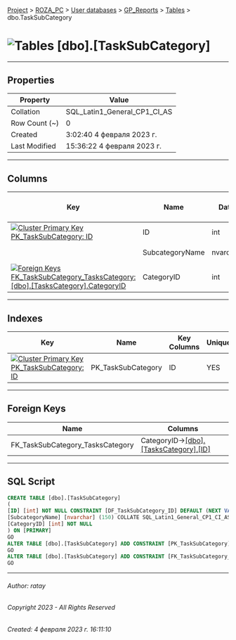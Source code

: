#### 

[Project](../../../../index.md) > [ROZA_PC](../../../index.md) > [User databases](../../index.md) > [GP_Reports](../index.md) > [Tables](Tables.md) > dbo.TaskSubCategory

# ![Tables](../../../../Images/Table32.png) [dbo].[TaskSubCategory]

---

## <a name="#properties"></a>Properties

| Property | Value |
|---|---|
| Collation | SQL_Latin1_General_CP1_CI_AS |
| Row Count (~) | 0 |
| Created | 3:02:40 4 февраля 2023 г. |
| Last Modified | 15:36:22 4 февраля 2023 г. |


---

## <a name="#columns"></a>Columns

| Key | Name | Data Type | Max Length (Bytes) | Nullability | Default |
|---|---|---|---|---|---|
| [![Cluster Primary Key PK_TaskSubCategory: ID](../../../../Images/pkcluster.png)](#indexes) | ID | int | 4 | NOT NULL | (NEXT VALUE FOR [TaskSubCategoryID_seq]) |
|  | SubcategoryName | nvarchar(150) | 300 | NOT NULL |  |
| [![Foreign Keys FK_TaskSubCategory_TasksCategory: [dbo].[TasksCategory].CategoryID](../../../../Images/fk.png)](#foreignkeys) | CategoryID | int | 4 | NOT NULL |  |


---

## <a name="#indexes"></a>Indexes

| Key | Name | Key Columns | Unique |
|---|---|---|---|
| [![Cluster Primary Key PK_TaskSubCategory: ID](../../../../Images/pkcluster.png)](#indexes) | PK_TaskSubCategory | ID | YES |


---

## <a name="#foreignkeys"></a>Foreign Keys

| Name | Columns |
|---|---|
| FK_TaskSubCategory_TasksCategory | CategoryID->[[dbo].[TasksCategory].[ID]](dbo_TasksCategory.md) |


---

## <a name="#sqlscript"></a>SQL Script

```sql
CREATE TABLE [dbo].[TaskSubCategory]
(
[ID] [int] NOT NULL CONSTRAINT [DF_TaskSubCategory_ID] DEFAULT (NEXT VALUE FOR [TaskSubCategoryID_seq]),
[SubcategoryName] [nvarchar] (150) COLLATE SQL_Latin1_General_CP1_CI_AS NOT NULL,
[CategoryID] [int] NOT NULL
) ON [PRIMARY]
GO
ALTER TABLE [dbo].[TaskSubCategory] ADD CONSTRAINT [PK_TaskSubCategory] PRIMARY KEY CLUSTERED ([ID]) ON [PRIMARY]
GO
ALTER TABLE [dbo].[TaskSubCategory] ADD CONSTRAINT [FK_TaskSubCategory_TasksCategory] FOREIGN KEY ([CategoryID]) REFERENCES [dbo].[TasksCategory] ([ID])
GO

```


---

###### Author:  ratay

###### Copyright 2023 - All Rights Reserved

###### Created: 4 февраля 2023 г. 16:11:10

